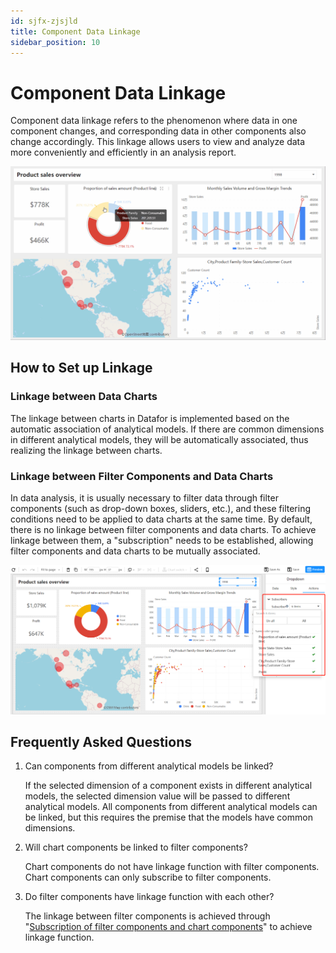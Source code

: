 ```yaml
---
id: sjfx-zjsjld
title: Component Data Linkage
sidebar_position: 10
---
```

# Component Data Linkage

Component data linkage refers to the phenomenon where data in one component changes, and corresponding data in other components also change accordingly. This linkage allows users to view and analyze data more conveniently and efficiently in an analysis report.

![linkage](../../../../../static/img/en/datafor/analysis/linkage.gif)


## How to Set up Linkage

### Linkage between Data Charts

The linkage between charts in Datafor is implemented based on the automatic association of analytical models. If there are common dimensions in different analytical models, they will be automatically associated, thus realizing the linkage between charts.

### Linkage between Filter Components and Data Charts

In data analysis, it is usually necessary to filter data through filter components (such as drop-down boxes, sliders, etc.), and these filtering conditions need to be applied to data charts at the same time. By default, there is no linkage between filter components and data charts. To achieve linkage between them, a "subscription" needs to be established, allowing filter components and data charts to be mutually associated.

![1680788188190](../../../../../static/img/en/datafor/analysis/1680788188190.png)

## Frequently Asked Questions

   1. Can components from different analytical models be linked?
   
      If the selected dimension of a component exists in different analytical models, the selected dimension value will be passed to different analytical models. All components from different analytical models can be linked, but this requires the premise that the models have common dimensions.
   
   2. Will chart components be linked to filter components?
   
      Chart components do not have linkage function with filter components. Chart components can only subscribe to filter components.
   
   3. Do filter components have linkage function with each other?
   
      The linkage between filter components is achieved through "[Subscription of filter components and chart components](https://datafor123.github.io/docs/visualizer/visualization-sxzjhtbzjddy)" to achieve linkage function.